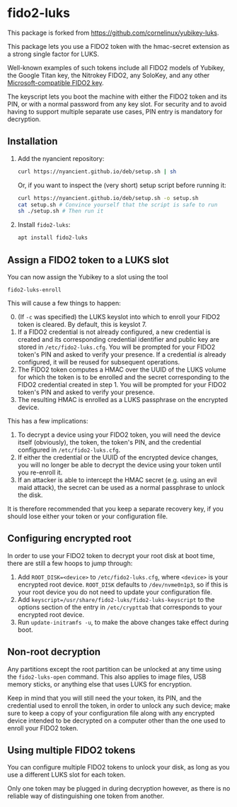 fido2-luks
==========

This package is forked from https://github.com/cornelinux/yubikey-luks.

This package lets you use a FIDO2 token with the hmac-secret extension
as a strong single factor for LUKS.

Well-known examples of such tokens include all FIDO2 models of Yubikey,
the Google Titan key, the Nitrokey FIDO2, any SoloKey,
and any other [Microsoft-compatible FIDO2 key](https://learn.microsoft.com/en-us/azure/active-directory/authentication/concept-fido2-hardware-vendor#current-partners).

The keyscript lets you boot the machine with either the FIDO2 token and its PIN,
or with a normal password from any key slot.
For security and to avoid having to support multiple separate use cases,
PIN entry is mandatory for decryption.


Installation
------------

1. Add the nyancient repository:
   ```bash
   curl https://nyancient.github.io/deb/setup.sh | sh
   ```
   Or, if you want to inspect the (very short) setup script before running it:
   ```bash
   curl https://nyancient.github.io/deb/setup.sh -o setup.sh
   cat setup.sh # Convince yourself that the script is safe to run
   sh ./setup.sh # Then run it
   ```
2. Install `fido2-luks`:
   ```bash
   apt install fido2-luks
   ```


Assign a FIDO2 token to a LUKS slot
-----------------------------------

You can now assign the Yubikey to a slot using the tool

    fido2-luks-enroll

This will cause a few things to happen:

0. (If `-c` was specified) the LUKS keyslot into which to enroll your FIDO2 token is cleared.
   By default, this is keyslot 7.
1. If a FIDO2 credential is not already configured, a new credential is created
   and its corresponding credential identifier and public key are stored in `/etc/fido2-luks.cfg`.
   You will be prompted for your FIDO2 token's PIN and asked to verify your presence.
   If a credential _is_ already configured, it will be reused for subsequent operations.
2. The FIDO2 token computes a HMAC over the UUID of the LUKS volume for which the token is to be
   enrolled and the secret corresponding to the FIDO2 credential created in step 1.
   You will be prompted for your FIDO2 token's PIN and asked to verify your presence.
3. The resulting HMAC is enrolled as a LUKS passphrase on the encrypted device.

This has a few implications:
1. To decrypt a device using your FIDO2 token, you will need the device itself (obviously),
   the token, the token's PIN, and the credential configured in `/etc/fido2-luks.cfg`.
2. If either the credential or the UUID of the encrypted device changes, you will no longer
   be able to decrypt the device using your token until you re-enroll it.
3. If an attacker is able to intercept the HMAC secret (e.g. using an evil maid attack),
   the secret can be used as a normal passphrase to unlock the disk.

It is therefore recommended that you keep a separate recovery key, if you should lose either
your token or your configuration file.


Configuring encrypted root
--------------------------

In order to use your FIDO2 token to decrypt your root disk at boot time, there are still
a few hoops to jump through:

1. Add `ROOT_DISK=<device>` to `/etc/fido2-luks.cfg`, where `<device>` is your encrypted
   root device. `ROOT_DISK` defaults to `/dev/nvme0n1p3`, so if this is your root device
   you do not need to update your configuration file.
2. Add `keyscript=/usr/share/fido2-luks/fido2-luks-keyscript` to the options section of
   the entry in `/etc/crypttab` that corresponds to your encrypted root device.
3. Run `update-initramfs -u`, to make the above changes take effect during boot.


Non-root decryption
-------------------

Any partitions except the root partition can be unlocked at any time using
the `fido2-luks-open` command. This also applies to image files, USB memory sticks, or
anything else that uses LUKS for encryption.

Keep in mind that you will still need the your token, its PIN, and the credential
used to enroll the token, in order to unlock any such device;
make sure to keep a copy of your configuration file along with any encrypted device
intended to be decrypted on a computer other than the one used to enroll your FIDO2 token.


Using multiple FIDO2 tokens
---------------------------
You can configure multiple FIDO2 tokens to unlock your disk, as long as you use a different
LUKS slot for each token.

Only one token may be plugged in during decryption however, as there is no reliable way of
distinguishing one token from another.
